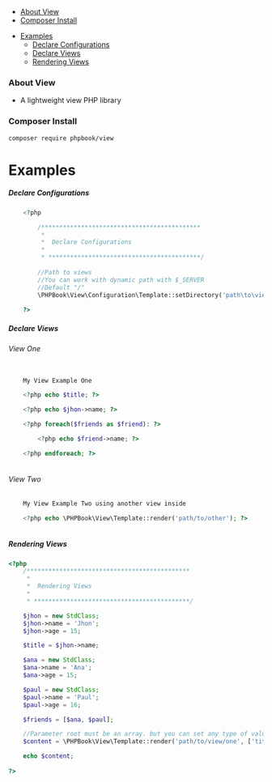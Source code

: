     
+ [About View](#about-view)
+ [Composer Install](#composer-install)
- [Examples](#examples)
	* [Declare Configurations](#declare-configurations)
	* [Declare Views](#declare-views)
	* [Rendering Views](#rendering-views)

### About View

- A lightweight view PHP library

### Composer Install

	composer require phpbook/view

# Examples

##### Declare Configurations
```php
	<?php

		/********************************************
		 * 
		 *  Declare Configurations
		 * 
		 * ******************************************/
		
		//Path to views
		//You can work with dynamic path with $_SERVER
		//Default "/"
		\PHPBook\View\Configuration\Template::setDirectory('path\to\views\base\dir');
	
 	?>
```

##### Declare Views

###### View One

```php
		
	My View Example One

	<?php echo $title; ?>

	<?php echo $jhon->name; ?>

	<?php foreach($friends as $friend): ?>

		<?php echo $friend->name; ?>

	<?php endforeach; ?>
		
```

###### View Two

```php
	My View Example Two using another view inside

	<?php echo \PHPBook\View\Template::render('path/to/other'); ?>
		
```

##### Rendering Views

```php
<?php 
	/*********************************************
	 * 
	 *  Rendering Views
	 * 
	 * *******************************************/

	$jhon = new StdClass;
	$jhon->name = 'Jhon';
	$jhon->age = 15;

	$title = $jhon->name;

	$ana = new StdClass;
	$ana->name = 'Ana';
	$ana->age = 15;

	$paul = new StdClass;
	$paul->name = 'Paul';
	$paul->age = 16;

	$friends = [$ana, $paul];

	//Parameter root must be an array. but you can set any type of value inside.
	$content = \PHPBook\View\Template::render('path/to/view/one', ['title' => $title, 'jhon' => $jhon, 'friends' => $friends]);

	echo $content;
    
?>
```
